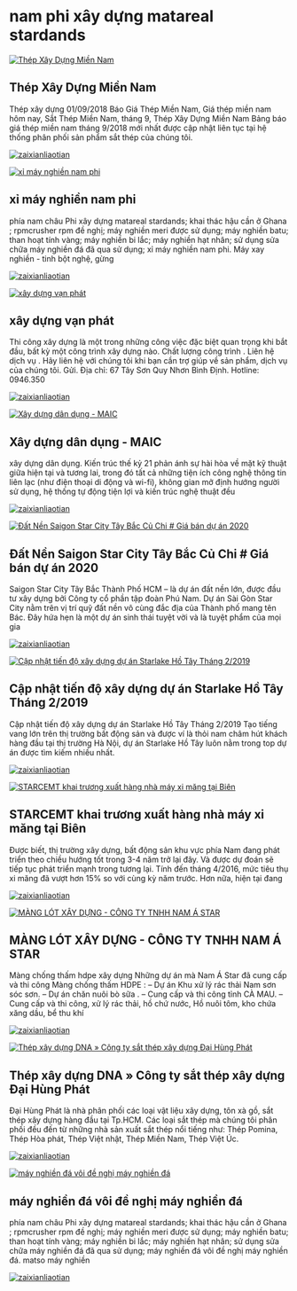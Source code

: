 # nam phi xây dựng matareal stardands
<a href="https://mnn.zoosnet.net/LR/Chatpre.aspx?id=MNN94995150&p=https://topgrinding.com/" target="_blank">![Thép Xây Dựng Miền Nam](https://github.com/technlg/images/blob/main/25.jpg)</a>
## Thép Xây Dựng Miền Nam
Thép xây dựng 01/09/2018 Báo Giá Thép Miền Nam, Giá thép miền nam hôm nay, Sắt Thép Miền Nam, tháng 9, Thép Xây Dựng Miền Nam Bảng báo giá thép miền nam tháng 9/2018 mới nhất được cập nhật liên tục tại hệ thống phân phối sản phẩm sắt thép của chúng tôi.
<a href="https://mnn.zoosnet.net/LR/Chatpre.aspx?id=MNN94995150&p=https://topgrinding.com/" target="_blank"><img src="https://github.com/technlg/images/raw/main/chat11.jpg" alt="zaixianliaotian"/></a><a href="//whatsapp.shibangsoft.com/WhatsApp.php" ><img src="https://github.com/technlg/images/raw/main/chat11.png" alt=""></a>
<a href="https://mnn.zoosnet.net/LR/Chatpre.aspx?id=MNN94995150&p=https://topgrinding.com/" target="_blank">![xỉ máy nghiền nam phi](https://github.com/technlg/images/blob/main/3.jpg)</a>
## xỉ máy nghiền nam phi
phía nam châu Phi xây dựng matareal stardands; khai thác hậu cần ở Ghana ; rpmcrusher rpm đề nghị; máy nghiền meri được sử dụng; máy nghiền batu; than hoạt tính vàng; máy nghiền bi lắc; máy nghiền hạt nhân; sử dụng sửa chữa máy nghiền đá đã qua sử dụng; xỉ máy nghiền nam phi. Máy xay nghiền - tinh bột nghệ, gừng 
<a href="https://mnn.zoosnet.net/LR/Chatpre.aspx?id=MNN94995150&p=https://topgrinding.com/" target="_blank"><img src="https://github.com/technlg/images/raw/main/chat11.jpg" alt="zaixianliaotian"/></a><a href="//whatsapp.shibangsoft.com/WhatsApp.php" ><img src="https://github.com/technlg/images/raw/main/chat11.png" alt=""></a>
<a href="https://mnn.zoosnet.net/LR/Chatpre.aspx?id=MNN94995150&p=https://topgrinding.com/" target="_blank">![xây dựng vạn phát](https://github.com/technlg/images/blob/main/35.jpg)</a>
## xây dựng vạn phát
Thi công xây dựng là một trong những công việc đặc biệt quan trọng khi bắt đầu, bất kỳ một công trình xây dựng nào. Chất lượng công trình . Liên hệ dịch vụ . Hãy liên hệ với chúng tôi khi bạn cần trợ giúp về sản phẩm, dịch vụ của chúng tôi. Gửi. Địa chỉ: 67 Tây Sơn Quy Nhơn Bình Định. Hotline: 0946.350 
<a href="https://mnn.zoosnet.net/LR/Chatpre.aspx?id=MNN94995150&p=https://topgrinding.com/" target="_blank"><img src="https://github.com/technlg/images/raw/main/chat11.jpg" alt="zaixianliaotian"/></a><a href="//whatsapp.shibangsoft.com/WhatsApp.php" ><img src="https://github.com/technlg/images/raw/main/chat11.png" alt=""></a>
<a href="https://mnn.zoosnet.net/LR/Chatpre.aspx?id=MNN94995150&p=https://topgrinding.com/" target="_blank">![Xây dựng dân dụng - MAIC](https://github.com/technlg/images/blob/main/62.jpg)</a>
## Xây dựng dân dụng - MAIC
xây dựng dân dụng. Kiến trúc thế kỷ 21 phản ánh sự hài hòa về mặt kỹ thuật giữa hiện tại và tương lai, trong đó tất cả những tiện ích công nghệ thông tin liên lạc (như điện thoại di động và wi-fi), không gian mở định hướng người sử dụng, hệ thống tự động tiện lợi và kiến trúc nghệ thuật đều 
<a href="https://mnn.zoosnet.net/LR/Chatpre.aspx?id=MNN94995150&p=https://topgrinding.com/" target="_blank"><img src="https://github.com/technlg/images/raw/main/chat11.jpg" alt="zaixianliaotian"/></a><a href="//whatsapp.shibangsoft.com/WhatsApp.php" ><img src="https://github.com/technlg/images/raw/main/chat11.png" alt=""></a>
<a href="https://mnn.zoosnet.net/LR/Chatpre.aspx?id=MNN94995150&p=https://topgrinding.com/" target="_blank">![Đất Nền Saigon Star City Tây Bắc Củ Chi # Giá bán dự án 2020](https://github.com/technlg/images/blob/main/12.jpg)</a>
## Đất Nền Saigon Star City Tây Bắc Củ Chi # Giá bán dự án 2020
Saigon Star City Tây Bắc Thành Phố HCM – là dự án đất nền lớn, được đầu tư xây dựng bởi Công ty cổ phần tập đoàn Phú Nam. Dự án Sài Gòn Star City nằm trên vị trí quỹ đất nền vô cùng đắc địa của Thành phố mang tên Bác. Đây hứa hẹn là một dự án sinh thái tuyệt vời và là tuyệt phẩm của mọi gia 
<a href="https://mnn.zoosnet.net/LR/Chatpre.aspx?id=MNN94995150&p=https://topgrinding.com/" target="_blank"><img src="https://github.com/technlg/images/raw/main/chat11.jpg" alt="zaixianliaotian"/></a><a href="//whatsapp.shibangsoft.com/WhatsApp.php" ><img src="https://github.com/technlg/images/raw/main/chat11.png" alt=""></a>
<a href="https://mnn.zoosnet.net/LR/Chatpre.aspx?id=MNN94995150&p=https://topgrinding.com/" target="_blank">![Cập nhật tiến độ xây dựng dự án Starlake Hồ Tây Tháng 2/2019](https://github.com/technlg/images/blob/main/23.jpg)</a>
## Cập nhật tiến độ xây dựng dự án Starlake Hồ Tây Tháng 2/2019
Cập nhật tiến độ xây dựng dự án Starlake Hồ Tây Tháng 2/2019 Tạo tiếng vang lớn trên thị trường bất động sản và được ví là thỏi nam châm hút khách hàng đầu tại thị trường Hà Nội, dự án Starlake Hồ Tây luôn nằm trong top dự án được tìm kiếm nhiều nhất.
<a href="https://mnn.zoosnet.net/LR/Chatpre.aspx?id=MNN94995150&p=https://topgrinding.com/" target="_blank"><img src="https://github.com/technlg/images/raw/main/chat11.jpg" alt="zaixianliaotian"/></a><a href="//whatsapp.shibangsoft.com/WhatsApp.php" ><img src="https://github.com/technlg/images/raw/main/chat11.png" alt=""></a>
<a href="https://mnn.zoosnet.net/LR/Chatpre.aspx?id=MNN94995150&p=https://topgrinding.com/" target="_blank">![STARCEMT khai trương xuất hàng nhà máy xi măng tại Biên ](https://github.com/technlg/images/blob/main/29.jpg)</a>
## STARCEMT khai trương xuất hàng nhà máy xi măng tại Biên 
Được biết, thị trường xây dựng, bất động sản khu vực phía Nam đang phát triển theo chiều hướng tốt trong 3-4 năm trở lại đây. Và được dự đoán sẽ tiếp tục phát triển mạnh trong tương lại. Tính đến tháng 4/2016, mức tiêu thụ xi măng đã vượt hơn 15% so với cùng kỳ năm trước. Hơn nữa, hiện tại đang 
<a href="https://mnn.zoosnet.net/LR/Chatpre.aspx?id=MNN94995150&p=https://topgrinding.com/" target="_blank"><img src="https://github.com/technlg/images/raw/main/chat11.jpg" alt="zaixianliaotian"/></a><a href="//whatsapp.shibangsoft.com/WhatsApp.php" ><img src="https://github.com/technlg/images/raw/main/chat11.png" alt=""></a>
<a href="https://mnn.zoosnet.net/LR/Chatpre.aspx?id=MNN94995150&p=https://topgrinding.com/" target="_blank">![MÀNG LÓT XÂY DỰNG - CÔNG TY TNHH NAM Á STAR](https://github.com/technlg/images/blob/main/36.jpg)</a>
## MÀNG LÓT XÂY DỰNG - CÔNG TY TNHH NAM Á STAR
Màng chống thấm hdpe xây dựng Những dự án mà Nam Á Star đã cung cấp và thi công Màng chống thấm HDPE : – Dự án Khu xử lý rác thải Nam sơn sóc sơn. – Dự án chăn nuôi bò sữa . – Cung cấp và thi công tỉnh CÀ MAU. – Cung cấp và thi công, xử lý rác thải, hồ chứ nước, Hồ nuôi tôm, kho chứa xăng dầu, bể thu khí 
<a href="https://mnn.zoosnet.net/LR/Chatpre.aspx?id=MNN94995150&p=https://topgrinding.com/" target="_blank"><img src="https://github.com/technlg/images/raw/main/chat11.jpg" alt="zaixianliaotian"/></a><a href="//whatsapp.shibangsoft.com/WhatsApp.php" ><img src="https://github.com/technlg/images/raw/main/chat11.png" alt=""></a>
<a href="https://mnn.zoosnet.net/LR/Chatpre.aspx?id=MNN94995150&p=https://topgrinding.com/" target="_blank">![Thép xây dựng DNA » Công ty sắt thép xây dựng Đại Hùng Phát](https://github.com/technlg/images/blob/main/51.jpg)</a>
## Thép xây dựng DNA » Công ty sắt thép xây dựng Đại Hùng Phát
Đại Hùng Phát là nhà phân phối các loại vật liệu xây dựng, tôn xà gồ, sắt thép xây dựng hàng đầu tại Tp.HCM. Các loại sắt thép mà chúng tôi phân phối đều đến từ những nhà sản xuất sắt thép nổi tiếng như: Thép Pomina, Thép Hòa phát, Thép Việt nhật, Thép Miền Nam, Thép Việt Úc.
<a href="https://mnn.zoosnet.net/LR/Chatpre.aspx?id=MNN94995150&p=https://topgrinding.com/" target="_blank"><img src="https://github.com/technlg/images/raw/main/chat11.jpg" alt="zaixianliaotian"/></a><a href="//whatsapp.shibangsoft.com/WhatsApp.php" ><img src="https://github.com/technlg/images/raw/main/chat11.png" alt=""></a>
<a href="https://mnn.zoosnet.net/LR/Chatpre.aspx?id=MNN94995150&p=https://topgrinding.com/" target="_blank">![máy nghiền đá vôi đề nghị máy nghiền đá](https://github.com/technlg/images/blob/main/43.jpg)</a>
## máy nghiền đá vôi đề nghị máy nghiền đá
phía nam châu Phi xây dựng matareal stardands; khai thác hậu cần ở Ghana ; rpmcrusher rpm đề nghị; máy nghiền meri được sử dụng; máy nghiền batu; than hoạt tính vàng; máy nghiền bi lắc; máy nghiền hạt nhân; sử dụng sửa chữa máy nghiền đá đã qua sử dụng; máy nghiền đá vôi đề nghị máy nghiền đá. matso máy nghiền 
<a href="https://mnn.zoosnet.net/LR/Chatpre.aspx?id=MNN94995150&p=https://topgrinding.com/" target="_blank"><img src="https://github.com/technlg/images/raw/main/chat11.jpg" alt="zaixianliaotian"/></a><a href="//whatsapp.shibangsoft.com/WhatsApp.php" ><img src="https://github.com/technlg/images/raw/main/chat11.png" alt=""></a>
